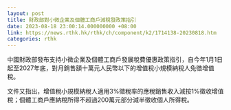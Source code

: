 ```yaml
---
layout: post
title: 財政部對小微企業及個體工商戶減稅發政策指引
date: 2023-08-18 23:00:14.000000000 +08:00
link: https://news.rthk.hk/rthk/ch/component/k2/1714138-20230818.htm
categories: rthk
---
```


中國財政部發布支持小微企業及個體工商戶發展稅費優惠政策指引，自今年1月1日起至2027年底，對月銷售額十萬元人民幣以下的增值稅小規模納稅人免徵增值稅。

文件又指出，增值稅小規模納稅人適用3%徵稅率的應稅銷售收入減按1%徵收增值稅；個體工商戶應納稅所得不超過200萬元部分減半徵收個人所得稅。
